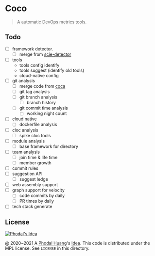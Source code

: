 # Coco

> A automatic DevOps metrics tools.

## Todo

 - [ ] framework detector.
    - [ ] merge from [scie-detector](https://github.com/datum-lang/scie/tree/master/scie-detector)
 - [ ] tools
    - tools config identify
    - tools suggest (identify old tools)
    - cloud-native config
 - [ ] git analysis
    - [ ] merge code from [coca](https://github.com/phodal/coca/tree/master/pkg)
    - [ ] git tag analysis
    - [ ] git branch analysis
       - [ ] branch history
    - [ ] git commit time analysis
       - [ ] working night count
 - [ ] cloud native
    - [ ] dockerfile analysis
 - [ ] cloc analysis
    - [ ] spike cloc tools
 - [ ] module analysis
    - [ ] base framework for directory
 - [ ] team analysis
    - [ ] join time & life time
    - [ ] member growth
 - [ ] commit rules
 - [ ] suggestion API
    - [ ] suggest ledge
 - [ ] web assembly support
 - [ ] graph support for velocity
    - [ ] code commits by daily
    - [ ] PR times by daily
 - [ ] tech stack generate

License
---

[![Phodal's Idea](http://brand.phodal.com/shields/idea-small.svg)](http://ideas.phodal.com/)

@ 2020~2021 A [Phodal Huang](https://www.phodal.com)'s [Idea](http://github.com/phodal/ideas).  This code is distributed under the MPL license. See `LICENSE` in this directory.
